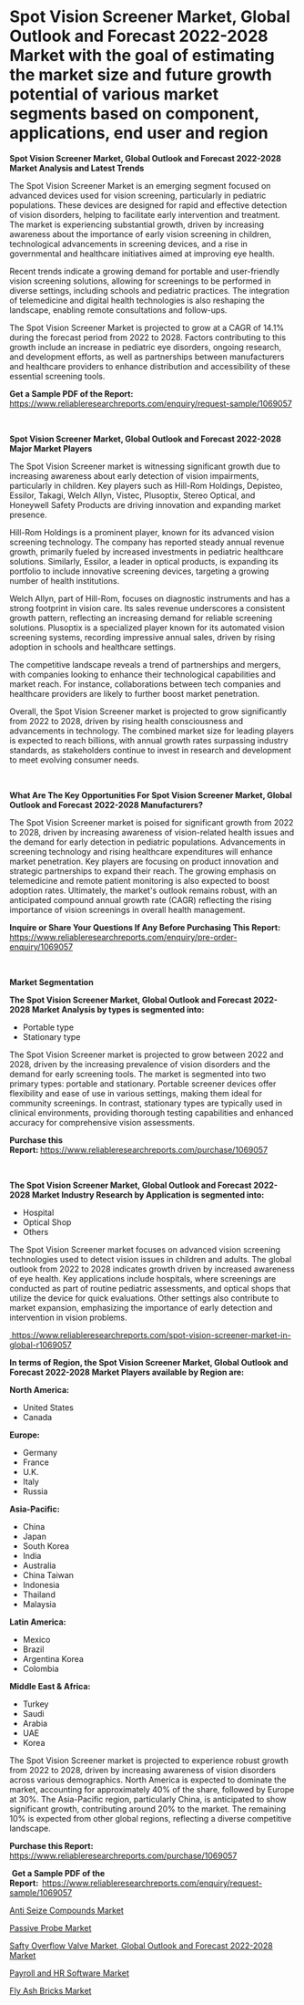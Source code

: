 <p><h1>Spot Vision Screener Market, Global Outlook and Forecast 2022-2028 Market with the goal of estimating the market size and future growth potential of various market segments based on component, applications, end user and region</h1></p><p><strong>Spot Vision Screener Market, Global Outlook and Forecast 2022-2028 Market Analysis and Latest Trends</strong></p>
<p><p>The Spot Vision Screener Market is an emerging segment focused on advanced devices used for vision screening, particularly in pediatric populations. These devices are designed for rapid and effective detection of vision disorders, helping to facilitate early intervention and treatment. The market is experiencing substantial growth, driven by increasing awareness about the importance of early vision screening in children, technological advancements in screening devices, and a rise in governmental and healthcare initiatives aimed at improving eye health.</p><p>Recent trends indicate a growing demand for portable and user-friendly vision screening solutions, allowing for screenings to be performed in diverse settings, including schools and pediatric practices. The integration of telemedicine and digital health technologies is also reshaping the landscape, enabling remote consultations and follow-ups.</p><p>The Spot Vision Screener Market is projected to grow at a CAGR of 14.1% during the forecast period from 2022 to 2028. Factors contributing to this growth include an increase in pediatric eye disorders, ongoing research, and development efforts, as well as partnerships between manufacturers and healthcare providers to enhance distribution and accessibility of these essential screening tools.</p></p>
<p><strong>Get a Sample PDF of the Report:&nbsp;</strong> <a href="https://www.reliableresearchreports.com/enquiry/request-sample/1069057">https://www.reliableresearchreports.com/enquiry/request-sample/1069057</a></p>
<p>&nbsp;</p>
<p><strong>Spot Vision Screener Market, Global Outlook and Forecast 2022-2028 Major Market Players</strong></p>
<p><p>The Spot Vision Screener market is witnessing significant growth due to increasing awareness about early detection of vision impairments, particularly in children. Key players such as Hill-Rom Holdings, Depisteo, Essilor, Takagi, Welch Allyn, Vistec, Plusoptix, Stereo Optical, and Honeywell Safety Products are driving innovation and expanding market presence.</p><p>Hill-Rom Holdings is a prominent player, known for its advanced vision screening technology. The company has reported steady annual revenue growth, primarily fueled by increased investments in pediatric healthcare solutions. Similarly, Essilor, a leader in optical products, is expanding its portfolio to include innovative screening devices, targeting a growing number of health institutions.</p><p>Welch Allyn, part of Hill-Rom, focuses on diagnostic instruments and has a strong footprint in vision care. Its sales revenue underscores a consistent growth pattern, reflecting an increasing demand for reliable screening solutions. Plusoptix is a specialized player known for its automated vision screening systems, recording impressive annual sales, driven by rising adoption in schools and healthcare settings.</p><p>The competitive landscape reveals a trend of partnerships and mergers, with companies looking to enhance their technological capabilities and market reach. For instance, collaborations between tech companies and healthcare providers are likely to further boost market penetration. </p><p>Overall, the Spot Vision Screener market is projected to grow significantly from 2022 to 2028, driven by rising health consciousness and advancements in technology. The combined market size for leading players is expected to reach billions, with annual growth rates surpassing industry standards, as stakeholders continue to invest in research and development to meet evolving consumer needs.</p></p>
<p>&nbsp;</p>
<p><strong>What Are The Key Opportunities For Spot Vision Screener Market, Global Outlook and Forecast 2022-2028 Manufacturers?</strong></p>
<p><p>The Spot Vision Screener market is poised for significant growth from 2022 to 2028, driven by increasing awareness of vision-related health issues and the demand for early detection in pediatric populations. Advancements in screening technology and rising healthcare expenditures will enhance market penetration. Key players are focusing on product innovation and strategic partnerships to expand their reach. The growing emphasis on telemedicine and remote patient monitoring is also expected to boost adoption rates. Ultimately, the market's outlook remains robust, with an anticipated compound annual growth rate (CAGR) reflecting the rising importance of vision screenings in overall health management.</p></p>
<p><strong>Inquire or Share Your Questions If Any Before Purchasing This Report:</strong> <a href="https://www.reliableresearchreports.com/enquiry/pre-order-enquiry/1069057">https://www.reliableresearchreports.com/enquiry/pre-order-enquiry/1069057</a></p>
<p>&nbsp;</p>
<p><strong>Market Segmentation</strong></p>
<p><strong>The Spot Vision Screener Market, Global Outlook and Forecast 2022-2028 Market Analysis by types is segmented into:</strong></p>
<p><ul><li>Portable type</li><li>Stationary type</li></ul></p>
<p><p>The Spot Vision Screener market is projected to grow between 2022 and 2028, driven by the increasing prevalence of vision disorders and the demand for early screening tools. The market is segmented into two primary types: portable and stationary. Portable screener devices offer flexibility and ease of use in various settings, making them ideal for community screenings. In contrast, stationary types are typically used in clinical environments, providing thorough testing capabilities and enhanced accuracy for comprehensive vision assessments.</p></p>
<p><strong>Purchase this Report:&nbsp;</strong><a href="https://www.reliableresearchreports.com/purchase/1069057">https://www.reliableresearchreports.com/purchase/1069057</a></p>
<p>&nbsp;</p>
<p><strong>The Spot Vision Screener Market, Global Outlook and Forecast 2022-2028 Market Industry Research by Application is segmented into:</strong></p>
<p><ul><li>Hospital</li><li>Optical Shop</li><li>Others</li></ul></p>
<p><p>The Spot Vision Screener market focuses on advanced vision screening technologies used to detect vision issues in children and adults. The global outlook from 2022 to 2028 indicates growth driven by increased awareness of eye health. Key applications include hospitals, where screenings are conducted as part of routine pediatric assessments, and optical shops that utilize the device for quick evaluations. Other settings also contribute to market expansion, emphasizing the importance of early detection and intervention in vision problems.</p></p>
<p><a href="https://www.reliableresearchreports.com/spot-vision-screener-market-in-global-r1069057">&nbsp;https://www.reliableresearchreports.com/spot-vision-screener-market-in-global-r1069057</a></p>
<p><strong>In terms of Region, the Spot Vision Screener Market, Global Outlook and Forecast 2022-2028 Market Players available by Region are:</strong></p>
<p>
    <p> <strong> North America: </strong>
        <ul>
            <li>United States</li>
            <li>Canada</li>
        </ul>
        </p> 
    <p> <strong> Europe: </strong>
        <ul>
            <li>Germany</li>
            <li>France</li>
            <li>U.K.</li>
            <li>Italy</li>
            <li>Russia</li>
        </ul>
        </p> 
    <p> <strong> Asia-Pacific: </strong>
        <ul>
            <li>China</li>
            <li>Japan</li>
            <li>South Korea</li>
            <li>India</li>
            <li>Australia</li>
            <li>China Taiwan</li>
            <li>Indonesia</li>
            <li>Thailand</li>
            <li>Malaysia</li>
        </ul>
        </p> 
    <p> <strong> Latin America: </strong>
        <ul>
            <li>Mexico</li>
            <li>Brazil</li>
            <li>Argentina Korea</li>
            <li>Colombia</li>
        </ul>
        </p> 
    <p> <strong> Middle East & Africa: </strong>
        <ul>
            <li>Turkey</li>
            <li>Saudi</li>
            <li>Arabia</li>
            <li>UAE</li>
            <li>Korea</li>
        </ul>
    </p>
    </p>
<p><p>The Spot Vision Screener market is projected to experience robust growth from 2022 to 2028, driven by increasing awareness of vision disorders across various demographics. North America is expected to dominate the market, accounting for approximately 40% of the share, followed by Europe at 30%. The Asia-Pacific region, particularly China, is anticipated to show significant growth, contributing around 20% to the market. The remaining 10% is expected from other global regions, reflecting a diverse competitive landscape.</p></p>
<p><strong>Purchase this Report: </strong><a href="https://www.reliableresearchreports.com/purchase/1069057">https://www.reliableresearchreports.com/purchase/1069057</a></p>
<p>&nbsp;<strong>Get a Sample PDF of the Report:&nbsp;&nbsp;</strong><a href="https://www.reliableresearchreports.com/enquiry/request-sample/1069057">https://www.reliableresearchreports.com/enquiry/request-sample/1069057</a></p>
<p><strong></strong></p>
<p><p><a href="https://issuu.com/reportprime-2/docs/anti-seize-compounds-market-size-20_227f0433defc90">Anti Seize Compounds Market</a></p><p><a href="https://medium.com/@ikki1019/the-global-market-overview-of-the-passive-probe-market-provides-a-unique-perspective-on-the-key-04353cdd059d">Passive Probe Market</a></p><p><a href="https://github.com/irfadac/Market-Research-Report-List-5/blob/main/safty-overflow-valve-market-global-outlook-and-forecast-2022-2028-market.md">Safty Overflow Valve Market, Global Outlook and Forecast 2022-2028 Market</a></p><p><a href="https://www.linkedin.com/pulse/global-payroll-hr-software-market-status-2024-2031-forecast-region-uopce?trackingId=srujdKuxTu2xMsXNwFfptQ%3D%3D">Payroll and HR Software Market</a></p><p><a href="https://issuu.com/reportprime-2/docs/fly-ash-bricks-market-size-2030.ppt_4ef1f052bd7ed2">Fly Ash Bricks Market</a></p></p>